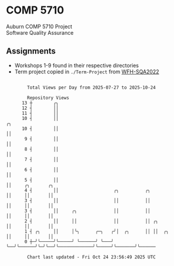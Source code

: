 # COMP 5710
Auburn COMP 5710 Project  
Software Quality Assurance

## Assignments
- Workshops 1-9 found in their respective directories
- Term project copied in `./Term-Project` from [WFH-SQA2022](https://github.com/wumphlett/WFH-SQA2022-AUBURN)

```

        Total Views per Day from 2025-07-27 to 2025-10-24

        Repository Views
      13 ┼        ╭╮
      12 ┤        ││
      11 ┤        ││
      10 ┤        ││                                                       ╭╮
      10 ┤        ││                                                       ││
       9 ┤        ││                                                       ││
       8 ┤        ││                                                       ││
       7 ┤        ││                                                       ││
       6 ┤        ││                                                       ││
       5 ┤        ││                                                       ││     ╭╮       ╭╮
       4 ┤        ││                     ╭╮          ╭╮                    ││     ││       ││
       3 ┤        ││                     ││          ││                    ││     ││       ││
       3 ┤        ││     ╭╮              ││          ││                    ││     ││       ││
       2 ┤        ││     ││              ││          ││ ╭╮                 ││     ││       ││
       1 ┤ ╭╮     ││     │╰╮      ╭─╮   ╭╯│  ╭╮      ││ ││  ╭╮             ││     ││       ││
       0 ┼─╯╰─────╯╰─────╯ ╰──────╯ ╰───╯ ╰──╯╰──────╯╰─╯╰──╯╰─────────────╯╰─────╯╰───────╯╰──────

        Chart last updated - Fri Oct 24 23:56:49 2025 UTC
        
```
